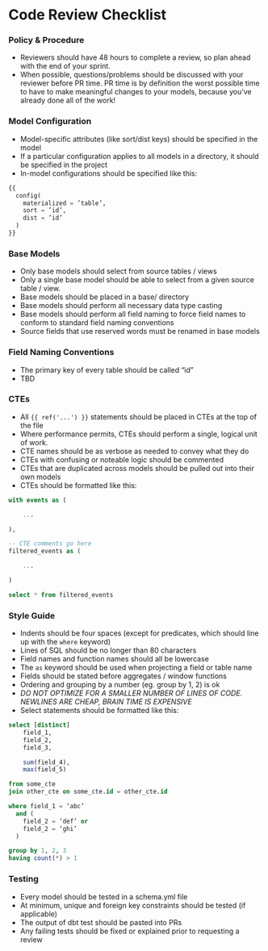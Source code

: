 # Code Review Checklist


### Policy & Procedure
- Reviewers should have 48 hours to complete a review, so plan ahead with the end of your sprint.
- When possible, questions/problems should be discussed with your reviewer before PR time. PR time is by definition the worst possible time to have to make meaningful changes to your models, because you’ve already done all of the work!

### Model Configuration
- Model-specific attributes (like sort/dist keys) should be specified in the model
- If a particular configuration applies to all models in a directory, it should be specified in the project
- In-model configurations should be specified like this:

```python
{{
  config(
    materialized = ’table’,
    sort = ’id’,
    dist = ’id’
  )
}}
```

### Base Models

- Only base models should select from source tables / views
- Only a single base model should be able to select from a given source table / view.
- Base models should be placed in a base/ directory
- Base models should perform all necessary data type casting
- Base models should perform all field naming to force field names to conform to standard field naming conventions
- Source fields that use reserved words must be renamed in base models

### Field Naming Conventions
- The primary key of every table should be called “id”
- TBD

### CTEs
- All `{{ ref('...') }}` statements should be placed in CTEs at the top of the file
- Where performance permits, CTEs should perform a single, logical unit of work.
- CTE names should be as verbose as needed to convey what they do
- CTEs with confusing or noteable logic should be commented
- CTEs that are duplicated across models should be pulled out into their own models
- CTEs should be formatted like this:

``` sql
with events as (

	... 

),

-- CTE comments go here
filtered_events as (

	...

)

select * from filtered_events
```

### Style Guide
- Indents should be four spaces (except for predicates, which should line up with the `where` keyword)
- Lines of SQL should be no longer than 80 characters
- Field names and function names should all be lowercase
- The `as` keyword should be used when projecting a field or table name
- Fields should be stated before aggregates / window functions
- Ordering and grouping by a number (eg. group by 1, 2) is ok
- *DO NOT OPTIMIZE FOR A SMALLER NUMBER OF LINES OF CODE. NEWLINES ARE CHEAP, BRAIN TIME IS EXPENSIVE*
- Select statements should be formatted like this:

```sql
select [distinct]
	field_1,
	field_2,
	field_3,

	sum(field_4),
	max(field_5)

from some_cte
join other_cte on some_cte.id = other_cte.id

where field_1 = ‘abc’
  and (
    field_2 = ‘def’ or
    field_2 = ‘ghi’
  )

group by 1, 2, 3
having count(*) > 1
```

### Testing
- Every model should be tested in a schema.yml file
- At minimum, unique and foreign key constraints should be tested (if applicable)
- The output of dbt test should be pasted into PRs
- Any failing tests should be fixed or explained prior to requesting a review
